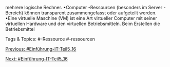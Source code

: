 mehrere logische Rechner.
•Computer -Ressourcen (besonders im Server -Bereich) können transparent 
zusammengefasst oder aufgeteilt werden.
•Eine virtuelle Maschine (VM) ist eine Art virtueller Computer mit seiner virtuellen 
Hardware und den virtuellen Betriebsmitteln. Beim Erstellen die Betriebsmittel 

   Tags & Topics:
   #-Ressource
   #-ressourcen

[Previous: #Einführung-IT-Teil5_16](Einführung-IT-Teil5_16.md)

[Next: #Einführung-IT-Teil5_16](Einführung-IT-Teil5_16.md)